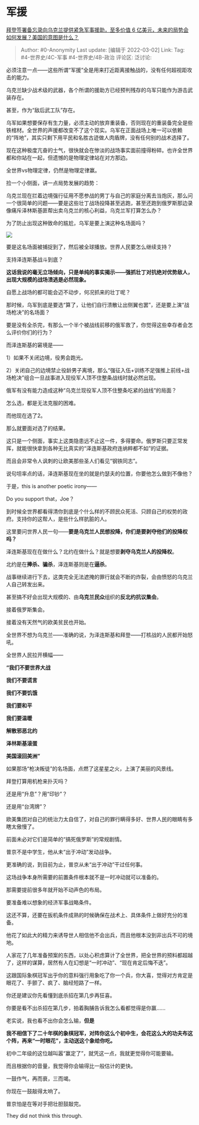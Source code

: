 # 军援
[拜登签署备忘录向乌克兰提供紧急军事援助，至多价值 6 亿美元，未来的局势会如何发展？美国的意图是什么？](https://www.zhihu.com/question/518813272/answer/2368240387)

> Author: #0-Anonymity
> Last update: [编辑于 2022-03-02]
> Link:
> Tag: #4-世界史/4C-军事 #4-世界史/4B-政治
> 评论区:
> 泛讨论:

必须注意一点——这些所谓“军援”全是用来打近距离接触战的，没有任何超视距攻击的能力。

乌克兰缺少战术级的武器，各个所谓的援助方已经预判残存的乌军只能作为游击武装存在。

甚至，作为“敌后武工队”存在。

乌军如果想要保存有生力量，必须主动的放弃重装备，否则现在的重装备完全是些铁棺材。全世界的声援都改变不了这个现实。乌军在正面战场上唯一可以依赖的“阵地”，其实只剩下用平民和名胜古迹做人肉盾牌，没有任何别的战术选择了。

现在这种极度亢奋的士气，很快就会在惨淡的战场事实面前撞得粉碎。也许全世界都和你站在一起，但遗憾的是物理定律站在对方那边。

全世界vs物理定律，仍然是物理定律赢。

捡一个小侧面，讲一点局势发展的趋势：

乌克兰现在拦着边境强行征用不愿参战的男丁与自己的家庭分离去当炮灰，那么问一个很简单的问题——要是这些壮丁战场投降甚至逃跑，甚至还跑到俄罗斯那边录像痛斥泽林斯基匪帮出卖乌克兰的核心利益，乌克兰军打算怎么办？

为了防止出现这种致命的尴尬，乌军是要上演这种名场面吗？

![](https://pic3.zhimg.com/50/v2-cd4b6de8d623d6e613c9196e13694b49_720w.jpg?source=1940ef5c)

要是这名场面被捕捉到了，然后被全球播放。世界人民要怎么继续支持？

支持泽连斯基战斗到底？

**这话我说的毫无立场倾向，只是单纯的事实揭示——强抓壮丁对抗绝对优势敌人，出现大规模的战场溃逃是必然现象。**

自愿上战场的都可能会迈不动步，何况抓来的壮丁呢？

那时候，乌军到底是要选“算了，让他们自行溃散让出侧翼也罢”，还是要上演“战场枪决”的名场面？

要是没有全杀完，有那么一个半个被战线前移的俄军救了，你觉得这些幸存者会怎么评价你们的行为？

而泽连斯基的窘境是——

1）如果不关闭边境，役男会跑光。

2）关闭自己的边境禁止役龄男子离境，那么“强征入伍+训练不足强推上前线+战场枪决”组合一旦战事进入现役军人顶不住整条战线时就必然出现。

俄军有没有能力造成这种“乌克兰现役军人顶不住整条吃紧的战线”的局面？

怎么选，都是无法克服的困难。

而他现在选了2。

那么就要面对选了的结果。

这只是一个侧面，事实上这类隐患远不止这一件，多得要命。俄罗斯只要正常发挥，就能很快拿到各种无比真实的“泽连斯基政府连纳粹都不如”的证据。

而且会非常令人讽刺的让欧美那些圣人们看见“钢铁同志”。

说句坦率点的话，泽连斯基现在坐的就是约瑟夫的位置，你要他怎么做到不像他？

于是，this is another poetic irony——

Do you support that，Joe？

到时候全世界都看得清你到底是个什么样的不顾民众死活、只顾自己的权势的政府。支持你的这帮人，是些什么样肮脏的人。

这里要问世界人民一句——**要是乌克兰人民想投降，你们是要剥夺他们的投降权吗？**

泽连斯基现在在做什么？北约在做什么？就是想要**剥夺乌克兰人的投降权**。

北约是在**捧杀、骗杀**，泽连斯基则是在**逼杀**。

战事继续进行下去，这类完全无法遮掩的罪行就会不断的炸裂，会由愤怒的乌克兰人自己转发出来。

甚至搞不好会出现大规模的、由**乌克兰民众**组织的**反北约抗议集会**。

接着俄罗斯集会。

接着没有天然气的欧美贫民也开始。

全世界不想为乌克兰——准确的说，为泽连斯基和拜登——打核战的人民都开始怒吼。

全世界人民拉开横幅——

**“我们不要世界大战**

**我们不要谎言**

**我们不要饥饿**

**我们要和平**

**我们要温暖**

**解散邪恶北约**

**泽林斯基滚蛋**

**美国滚回美洲”**

如果那场“枪决叛徒”的名场面，点燃了这星星之火，上演了美丽的风景线。

拜登打算用机枪来扑灭吗？

还是用“升息”？用“印钞”？

还是用“台湾牌”？

欧美集团对自己的统治力太自信了，对自己的罪行瞒得多好、世界人民的眼睛有多瞎太傲慢了。

前面未必对它们是简单的“搞死俄罗斯”的常规剧情。

普京不是中学生，他从未“出于冲动”发动战争。

更准确的说，到目前为止，普京从未“出于冲动”干过任何事。

这场战争本身所需要的前置条件根本就不是一时冲动就可以准备的。

那需要提前很多年就开始不动声色的布局。

要准备难以想象的经济军事战略条件。

这还不算，还要在扳机条件成熟的时候确保在战术上、具体条件上做好充分的准备。

他花了如此大的精力来诱导世人相信他不会出兵，而且他根本没到非出兵不可的境地。

人家花了几年准备预案的东西，以处心积虑算计了全世界，把全世界的预料都超越了，这样的谋算，居然有人在幻想是“一时冲动”、“现在肯定后悔不迭”。

这跟国际象棋冠军出乎你的意料强行用象吃了你一个兵，你大喜，觉得对方肯定是眼花了、手颤了、疯了、脑经短路了一样。

你还是建议你先看懂到底杀招在第几步再狂喜。

你要是看不出杀招在第几步，拍着胸脯告诉我怎么看都觉得是你赢……

老实说，我也看不出你会怎么输，**但是**

**我不相信下了二十年棋的象棋冠军，对阵你这么个初中生，会花这么大的功夫布这个阵，再来“一时眼花”，主动送这个象给你吃。**

初中二年级的这位越叫嚣“赢定了”，就凭这一点，我就更觉得你可能要输。

而且根据你的音量，我觉得你会输得比一般估计的更快。

一鼓作气，再而衰，三而竭。

你现在一鼓敲得太响了。

普京怕是在等对手把壮胆鼓敲完。

They did not think this through.
